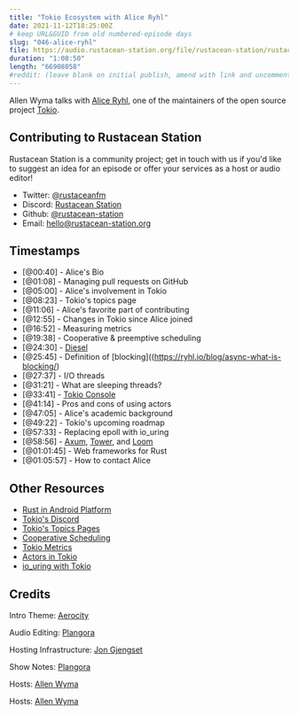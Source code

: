 ```yaml
---
title: "Tokio Ecosystem with Alice Ryhl"
date: 2021-11-12T18:25:00Z
# keep URL&GUID from old numbered-episode days
slug: "046-alice-ryhl"
file: https://audio.rustacean-station.org/file/rustacean-station/rustacean-station-e046-alice-ryhl.mp3
duration: "1:08:50"
length: "66908058"
#reddit: (leave blank on initial publish, amend with link and uncomment this line after Reddit thread has been posted)
---
```

Allen Wyma talks with [Alice Ryhl](https://ryhl.io/), one of the maintainers of the open source project [Tokio](https://tokio.rs/).


## Contributing to Rustacean Station

Rustacean Station is a community project; get in touch with us if you'd like to suggest an idea for an episode or offer your services as a host or audio editor!

- Twitter: [@rustaceanfm](https://twitter.com/rustaceanfm)
- Discord: [Rustacean Station](https://discord.gg/cHc3Gyc)
- Github: [@rustacean-station](https://github.com/rustacean-station/)
- Email: [hello@rustacean-station.org](mailto:hello@rustacean-station.org)

## Timestamps 
- [@00:40] - Alice's Bio
- [@01:08] - Managing pull requests on GitHub
- [@05:00] - Alice's involvement in Tokio
- [@08:23] - Tokio's topics page
- [@11:06] - Alice's favorite part of contributing
- [@12:55] - Changes in Tokio since Alice joined
- [@16:52] - Measuring metrics
- [@19:38] - Cooperative & preemptive scheduling
- [@24:30] - [Diesel](https://diesel.rs/)
- [@25:45] - Definition of [blocking]((https://ryhl.io/blog/async-what-is-blocking/)
- [@27:37] - I/O threads
- [@31:21] - What are sleeping threads?
- [@33:41] - [Tokio Console](https://tokio.rs/blog/2021-09-console-dev-diary-1)
- [@41:14] - Pros and cons of using actors
- [@47:05] - Alice's academic background
- [@49:22] - Tokio's upcoming roadmap
- [@57:33] - Replacing epoll with io_uring
- [@58:56] - [Axum](https://github.com/tokio-rs/axum), [Tower](https://github.com/tower-rs/tower), and [Loom](https://github.com/tokio-rs/loom)
- [@01:01:45] - Web frameworks for Rust
- [@01:05:57] - How to contact Alice

## Other Resources 
- [Rust in Android Platform](https://security.googleblog.com/2021/04/rust-in-android-platform.html)
- [Tokio's Discord](https://discord.com/invite/tokio)
- [Tokio's Topics Pages](https://tokio.rs/tokio/topics)
- [Cooperative Scheduling](https://tokio.rs/blog/2020-04-preemption)
- [Tokio Metrics](https://github.com/tokio-rs/tokio/issues/4073)
- [Actors in Tokio](https://ryhl.io/blog/actors-with-tokio/)
- [io_uring with Tokio](https://github.com/tokio-rs/tokio-uring/)

## Credits
Intro Theme: [Aerocity](https://twitter.com/AerocityMusic)

Audio Editing: [Plangora](https://twitter.com/plangora)

Hosting Infrastructure: [Jon Gjengset](https://twitter.com/jonhoo/)

Show Notes: [Plangora](https://twitter.com/plangora)

Hosts: [Allen Wyma](https://twitter.com/allenwyma)

Hosts: [Allen Wyma](https://twitter.com/allenwyma)
